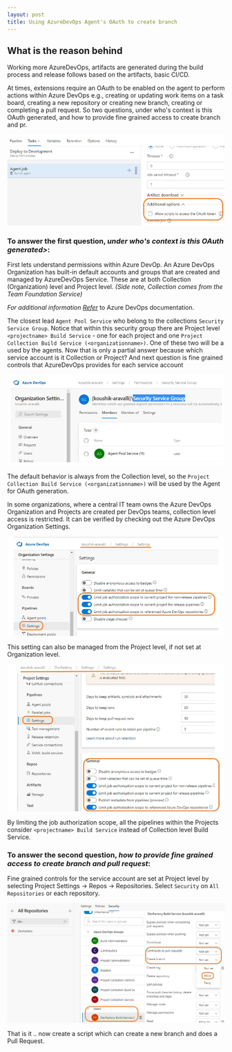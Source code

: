 ```yaml
---
layout: post
title: Using AzureDevOps Agent's OAuth to create branch
---
```

<!-- Post Content -->

## What is the reason behind

Working more AzureDevOps, artifacts are generated during the build process and release follows based on the artifacts, basic CI/CD. 

At times, extensions require an OAuth to be enabled on the agent to perform actions within Azure DevOps e.g., creating or updating work items on a task board, creating a new repository or creating new branch, creating or completing a pull request. So two questions, under who's context is this OAuth generated, and how to provide fine grained access to create branch and pr. 

 ![](/assets/2021-03-14-OAuth-token-security.jpg)


### To answer the first question, _under who's context is this OAuth generated>_: 

First lets understand permissions within Azure DevOp. An Azure DevOps Organization has built-in default accounts and groups that are created and managed by AzureDevOps Service. These are at both Collection (Organization) level and Project level. _(Side note, Collection comes from the Team Foundation Service)_

_For additional information [Refer](https://docs.microsoft.com/en-us/azure/devops/organizations/security/permissions?view=azure-devops&tabs=preview-page#service-accounts)_ to Azure DevOps documentation. 

The closest lead `Agent Pool Service` who belong to the collections `Security Service Group`.  Notice that within this security group there are Project level `<projectname> Build Service` - one for each project and one `Project Collection Build Service (<organizationname>)`. One of these two will be a used by the agents. Now that is only a partial answer because which service account is it Collection or Project? And next question is fine grained controls that AzureDevOps provides for each service account 

 ![](/assets/2021-03-14-agentpoolservice.jpg)

The default behavior is always from the Collection level, so the `Project Collection Build Service (<organizationname>)` will be used by the Agent for OAuth generation. 

In some organizations, where a central IT team owns the Azure DevOps Organization and Projects are created per DevOps teams,  collection level access is restricted. It can be verified by checking out the Azure DevOps Organization Settings.

 ![](/assets/2021-03-14-Organization-Settings.jpg)

This setting can also be managed from the Project level, if not set at Organization level. 

 ![](/assets/2021-03-14-Project-Settings.jpg)

By limiting the job authorization scope, all the pipelines within the Projects consider `<projectname> Build Service` instead of Collection level Build Service.

### To answer the second question, _how to provide fine grained access to create branch and pull request_: 

Fine grained controls for the service account are set at Project level by selecting Project Settings &rarr; Repos &rarr; Repositories. Select `Security` on `All Repositories` or each repository.

 ![](/assets/2021-03-14-Secuirty-BuildService-Allow.jpg)

That is it .. now create a script which can create a new branch and does a Pull Request. 